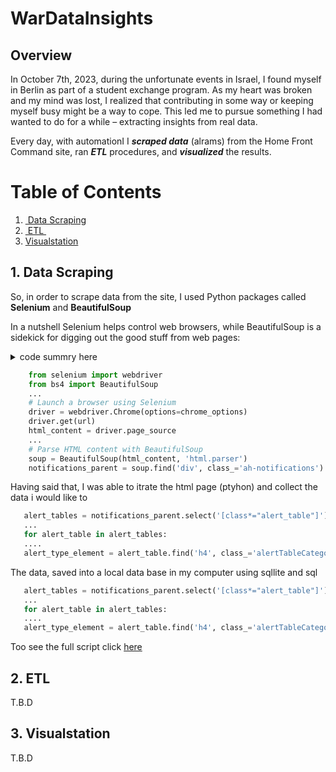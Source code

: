# WarDataInsights



## Overview

In October 7th, 2023, during the unfortunate events in Israel, I found myself in Berlin as part of a student exchange program. As my heart was broken and my mind was lost, I realized that contributing in some way or keeping myself busy might be a way to cope. This led me to pursue something I had wanted to do for a while – extracting insights from real data.



Every day, with automationI I ***scraped data*** (alrams) from the Home Front Command site, ran ***ETL*** procedures, and ***visualized*** the results.



# Table of Contents

1. [ Data Scraping](#desc)  
2. [ ETL ](#usage)  
3. [Visualstation](#vis)

<a name="desc"></a>  

## 1. Data Scraping

So, in order to scrape data from the site, I used Python packages called **Selenium** and **BeautifulSoup**

In a nutshell Selenium helps control web browsers, while BeautifulSoup is a sidekick for digging out the good stuff from web pages:

<details><summary>code summry here</summary>

```python
from selenium import webdriver
    from bs4 import BeautifulSoup
    ...
    # Launch a browser using Selenium
    driver = webdriver.Chrome(options=chrome_options)
    driver.get(url)
    html_content = driver.page_source
    ...
    # Parse HTML content with BeautifulSoup
    soup = BeautifulSoup(html_content, 'html.parser')
    notifications_parent = soup.find('div', class_='ah-notifications')
```
</details>




```python
    from selenium import webdriver
    from bs4 import BeautifulSoup
    ...
    # Launch a browser using Selenium
    driver = webdriver.Chrome(options=chrome_options)
    driver.get(url)
    html_content = driver.page_source
    ...
    # Parse HTML content with BeautifulSoup
    soup = BeautifulSoup(html_content, 'html.parser')
    notifications_parent = soup.find('div', class_='ah-notifications')
```

Having said that, I was able to itrate the html page (ptyhon) and collect the data i would like to 

```python
   alert_tables = notifications_parent.select('[class*="alert_table"]')
   ...
   for alert_table in alert_tables:
   ....
   alert_type_element = alert_table.find('h4', class_='alertTableCategory')
```

The data, saved into a local data base in my computer using sqllite and sql 

```python
   alert_tables = notifications_parent.select('[class*="alert_table"]')
   ...
   for alert_table in alert_tables:
   ....
   alert_type_element = alert_table.find('h4', class_='alertTableCategory')
```

Too see the full script click [here](https://github.com/ofirtopchy/WarDatainsight/blob/main/Extract.py) 



<a name="usage"></a>  

## 2. ETL

T.B.D



<a name="vis"></a>  

## 3. Visualstation

T.B.D
